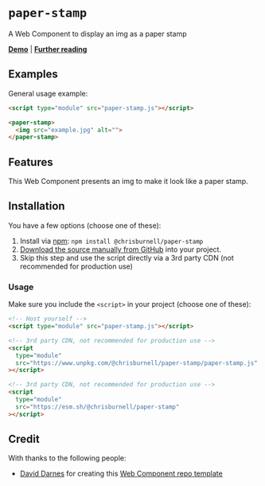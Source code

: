 # `paper-stamp`

A Web Component to display an img as a paper stamp

**[Demo](https://chrisburnell.github.io/paper-stamp/demo.html)** | **[Further reading](https://chrisburnell.com/paper-stamp/)**

## Examples

General usage example:

```html
<script type="module" src="paper-stamp.js"></script>

<paper-stamp>
  <img src="example.jpg" alt="">
</paper-stamp>
```

## Features

This Web Component presents an img to make it look like a paper stamp.

## Installation

You have a few options (choose one of these):

1. Install via [npm](https://www.npmjs.com/package/@chrisburnell/paper-stamp): `npm install @chrisburnell/paper-stamp`
1. [Download the source manually from GitHub](https://github.com/chrisburnell/paper-stamp/releases) into your project.
1. Skip this step and use the script directly via a 3rd party CDN (not recommended for production use)

### Usage

Make sure you include the `<script>` in your project (choose one of these):

```html
<!-- Host yourself -->
<script type="module" src="paper-stamp.js"></script>
```

```html
<!-- 3rd party CDN, not recommended for production use -->
<script
  type="module"
  src="https://www.unpkg.com/@chrisburnell/paper-stamp/paper-stamp.js"
></script>
```

```html
<!-- 3rd party CDN, not recommended for production use -->
<script
  type="module"
  src="https://esm.sh/@chrisburnell/paper-stamp"
></script>
```

## Credit

With thanks to the following people:

- [David Darnes](https://darn.es) for creating this [Web Component repo template](https://github.com/daviddarnes/component-template)
